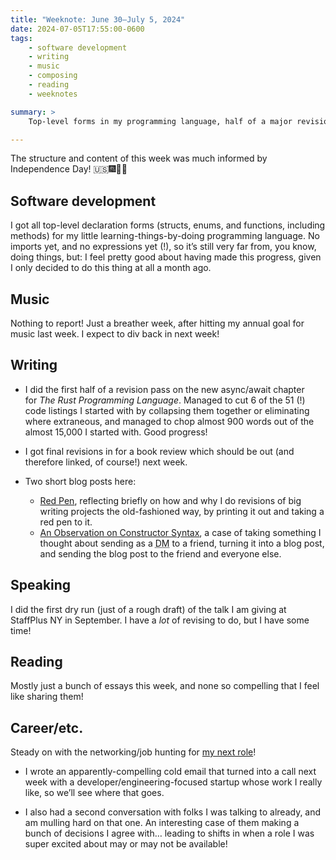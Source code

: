 ```yaml
---
title: "Weeknote: June 30–July 5, 2024"
date: 2024-07-05T17:55:00-0600
tags:
    - software development
    - writing
    - music
    - composing
    - reading
    - weeknotes

summary: >
    Top-level forms in my programming language, half of a major revision pass on the async chapter for TRPL, a first dry run for StaffPlus, and job hunting!

---
```


The structure and content of this week was much informed by Independence Day! 🇺🇸🎆🦅🎇

## Software development

I got all top-level declaration forms (structs, enums, and functions, including methods) for my little learning-things-by-doing programming language. No imports yet, and no expressions yet (!), so it’s still very far from, you know, doing things, but: I feel pretty good about having made this progress, given I only decided to do this thing at all a month ago.

## Music

Nothing to report! Just a breather week, after hitting my annual goal for music last week. I expect to div back in next week!

## Writing

- I did the first half of a revision pass on the new async/await chapter for *The Rust Programming Language*. Managed to cut 6 of the 51 (!) code listings I started with by collapsing them together or eliminating where extraneous, and managed to chop almost 900 words out of the almost 15,000 I started with. Good progress!

- I got final revisions in for a book review which should be out (and therefore linked, of course!) next week.

- Two short blog posts here:
	- [Red Pen](https://v5.chriskrycho.com/journal/red-pen/), reflecting briefly on how and why I do revisions of big writing projects the old-fashioned way, by printing it out and taking a red pen to it.
	- [An Observation on Constructor Syntax](https://v5.chriskrycho.com/journal/observation-on-constructor-syntax/), a case of taking something I thought about sending as a <abbr title="direct message">DM</abbr> to a friend, turning it into a blog post, and sending the blog post to the friend and everyone else.

## Speaking

I did the first dry run (just of a rough draft) of the talk I am giving at StaffPlus NY in September. I have a *lot* of revising to do, but I have some time!

## Reading

Mostly just a bunch of essays this week, and none so compelling that I feel like sharing them!

## Career/etc.

Steady on with the networking/job hunting for [my next role](https://v5.chriskrycho.com/journal/next/role/)!

- I wrote an apparently-compelling cold email that turned into a call next week with a developer/engineering-focused startup whose work I really like, so we’ll see where that goes.

- I also had a second conversation with folks I was talking to already, and am mulling hard on that one. An interesting case of them making a bunch of decisions I agree with… leading to shifts in when a role I was super excited about may or may not be available!
